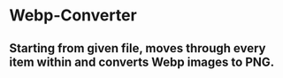 # Webp-Converter

## Starting from given file, moves through every item within and converts Webp images to PNG.

